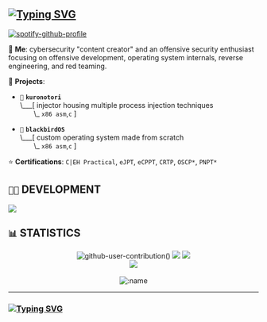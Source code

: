 <!---  
### `🩸` CULT OF THE NECRO-COW; ALL HAIL THE `0xDEADBEEF`!
![dedsec](https://github.com/cr-0w/cr-0w/assets/59679082/c8f182e5-43ea-45e2-aa48-16337dae2e7c)
!--->
          
## [![Typing SVG](https://readme-typing-svg.demolab.com?font=Iosevka&size=30&duration=2000&pause=2000&color=41B883&vCenter=true&width=210&height=35&lines=hey%2C+it's+crow)](https://git.io/typing-svg)

[![spotify-github-profile](https://spotify-github-profile.vercel.app/api/view?uid=h6amt94m1edidtzwaahk8muvu&cover_image=true&theme=novatorem&show_offline=false&background_color=121212&interchange=false&bar_color=53b14f&bar_color_cover=true)](https://spotify-github-profile.vercel.app/api/view?uid=h6amt94m1edidtzwaahk8muvu&redirect=true)

💬 **Me**: cybersecurity "content creator" and an offensive security enthusiast focusing on offensive development, operating system internals, reverse engineering, and red teaming.

🌱 **Projects**:

- `💉` **`kuronotori`**<br>
\\___[ injector housing multiple process injection techniques<br>
&nbsp;&nbsp;&nbsp;&nbsp;&nbsp;&nbsp;&nbsp;\\\_ `x86 asm`,`c` ]

- `🐧` **`blackbirdOS`**<br>
\\___[ custom operating system made from scratch<br>
&nbsp;&nbsp;&nbsp;&nbsp;&nbsp;&nbsp;&nbsp;\\\_ `x86 asm`,`c` ]

⭐ **Certifications**: `C|EH Practical`, `eJPT`, `eCPPT`, `CRTP`, `OSCP*`, `PNPT*`

## `👨‍💻` DEVELOPMENT
[![](https://skillicons.dev/icons?i=c,cpp,python,bash,powershell,neovim,vim,visualstudio,vscode,linux)](https://skillicons.dev)

## `📊` STATISTICS

<div align="center">
          
![github-user-contribution()](https://github.com/cr-0w/cr-0w/assets/59679082/660231a1-1b6c-4574-97eb-1e336a89c087)
![](https://github-readme-stats.vercel.app/api?username=cr-0w&show_icons=true&hide_title=true&icon_color=41B883&ring_color=41B883&text_bold=false&include_all_commits=true)
![](https://github-readme-stats.vercel.app/api/top-langs/?username=cr-0w&layout=compact&title_color=41B883) <br>
![](http://github-profile-summary-cards.vercel.app/api/cards/profile-details?username=cr-0w&theme=vue) <br>
<br> ![:name](https://moe-counter.glitch.me/get/@:cr-0w?theme=asoul)

</div>

<div align="center">


---

</div>

### [![Typing SVG](https://readme-typing-svg.demolab.com?font=Iosevka&size=30&duration=2000&pause=2000&color=41B883&vCenter=true&width=1300&height=35&lines=%5B++++160225.259093%5D+---%5B+end+Kernel+panic+-+not+syncing%3A+Fatal+exception+in+interrupt++%5D---)](https://git.io/typing-svg)
